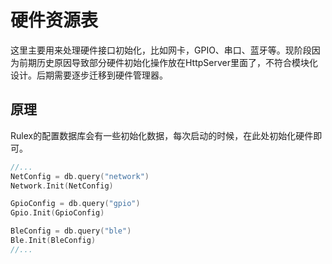 <!--
 Copyright (C) 2024 wwhai

 This program is free software: you can redistribute it and/or modify
 it under the terms of the GNU Affero General Public License as
 published by the Free Software Foundation, either version 3 of the
 License, or (at your option) any later version.

 This program is distributed in the hope that it will be useful,
 but WITHOUT ANY WARRANTY; without even the implied warranty of
 MERCHANTABILITY or FITNESS FOR A PARTICULAR PURPOSE.  See the
 GNU Affero General Public License for more details.

 You should have received a copy of the GNU Affero General Public License
 along with this program.  If not, see <http://www.gnu.org/licenses/>.
-->

# 硬件资源表
这里主要用来处理硬件接口初始化，比如网卡，GPIO、串口、蓝牙等。现阶段因为前期历史原因导致部分硬件初始化操作放在HttpServer里面了，不符合模块化设计。后期需要逐步迁移到硬件管理器。

## 原理
Rulex的配置数据库会有一些初始化数据，每次启动的时候，在此处初始化硬件即可。
```go
//...
NetConfig = db.query("network")
Network.Init(NetConfig)

GpioConfig = db.query("gpio")
Gpio.Init(GpioConfig)

BleConfig = db.query("ble")
Ble.Init(BleConfig)
//...
```